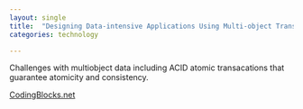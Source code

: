 ```yaml
---
layout: single
title:  "Designing Data-intensive Applications Using Multi-object Transactions"
categories: technology

---
```

Challenges with multiobject data including ACID atomic transacations that guarantee atomicity and consistency.  

[CodingBlocks.net](https://www.codingblocks.net/podcast/designing-data-intensive-applications-multi-object-transactions/)

